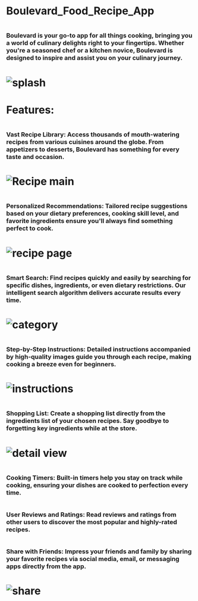 # Boulevard_Food_Recipe_App

# <h3>Boulevard is your go-to app for all things cooking, bringing you a world of culinary delights right to your fingertips. Whether you're a seasoned chef or a kitchen novice, Boulevard is designed to inspire and assist you on your culinary journey.</h3>

# ![splash](<Project Images/Splash Screen.jpg>)

# Features:

# <h3>Vast Recipe Library: Access thousands of mouth-watering recipes from various cuisines around the globe. From appetizers to desserts, Boulevard has something for every taste and occasion.</h3>

# ![Recipe main](<Project Images/Recipe Page.jpg>)

# <h3>Personalized Recommendations: Tailored recipe suggestions based on your dietary preferences, cooking skill level, and favorite ingredients ensure you'll always find something perfect to cook.</h3>

# ![recipe page](<Project Images/Recipe Page.jpg>)

# <h3>Smart Search: Find recipes quickly and easily by searching for specific dishes, ingredients, or even dietary restrictions. Our intelligent search algorithm delivers accurate results every time.</h3>

# ![category](<Project Images/Category.jpg>)

# <h3>Step-by-Step Instructions: Detailed instructions accompanied by high-quality images guide you through each recipe, making cooking a breeze even for beginners.
</h3>

# ![instructions](<Project Images/Recipe Instructions.jpg>)

# <h3>Shopping List: Create a shopping list directly from the ingredients list of your chosen recipes. Say goodbye to forgetting key ingredients while at the store.</h3>

# ![detail view](<Project Images/Recipe Detail View.jpg>)

# <h3>Cooking Timers: Built-in timers help you stay on track while cooking, ensuring your dishes are cooked to perfection every time.</h3>

# <h3>User Reviews and Ratings: Read reviews and ratings from other users to discover the most popular and highly-rated recipes.</h3>

# <h3>Share with Friends: Impress your friends and family by sharing your favorite recipes via social media, email, or messaging apps directly from the app.</h3>

# ![share](<Project Images/Share Recipe.jpg>)